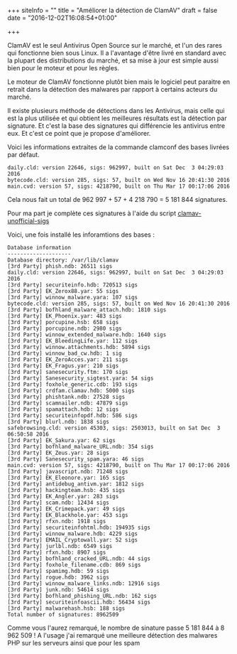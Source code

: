 +++
siteInfo = ""
title = "Améliorer la détection de ClamAV"
draft = false
date = "2016-12-02T16:08:54+01:00"

+++

ClamAV est le seul Antivirus Open Source sur le marché, et l'un des rares qui
fonctionne bien sous Linux.  Il a l'avantage d'être livré en standard avec la
plupart des distributions du marché, et sa mise à jour est simple aussi bien
pour le moteur et pour les règles.

Le moteur de ClamAV fonctionne plutôt bien mais le logiciel peut paraitre en
retrait dans la détection des malwares par rapport à certains acteurs du marché.

Il existe plusieurs méthode de détections dans les Antivirus, mais celle qui est
la plus utilisée et qui obtient les meilleures résultats est la détection par
signature. Et c'est la base des signatures qui différencie les antivirus entre
eux. Et c'est ce point que je propose d'améliorer.

Voici les informations extraites de la commande clamconf des bases livrées par défaut. 

```
daily.cld: version 22646, sigs: 962997, built on Sat Dec  3 04:29:03 2016
bytecode.cld: version 285, sigs: 57, built on Wed Nov 16 20:41:30 2016
main.cvd: version 57, sigs: 4218790, built on Thu Mar 17 00:17:06 2016 
```

Cela nous fait un total de 962 997 + 57 + 4 218 790 = 5 181 844 signatures.

Pour ma part je complète ces signatures à l'aide du script
[clamav-unofficial-sigs](https://github.com/extremeshok/clamav-unofficial-sigs/)

Voici, une fois installé les inforamtions des bases :

```
Database information
--------------------
Database directory: /var/lib/clamav
[3rd Party] phish.ndb: 26511 sigs
daily.cld: version 22646, sigs: 962997, built on Sat Dec  3 04:29:03 2016
[3rd Party] securiteinfo.hdb: 720513 sigs
[3rd Party] EK_Zerox88.yar: 55 sigs
[3rd Party] winnow_malware.yara: 107 sigs
bytecode.cld: version 285, sigs: 57, built on Wed Nov 16 20:41:30 2016
[3rd Party] bofhland_malware_attach.hdb: 1810 sigs
[3rd Party] EK_Phoenix.yar: 483 sigs
[3rd Party] porcupine.hsb: 658 sigs
[3rd Party] porcupine.ndb: 2980 sigs
[3rd Party] winnow_extended_malware.hdb: 1640 sigs
[3rd Party] EK_BleedingLife.yar: 112 sigs
[3rd Party] winnow.attachments.hdb: 5894 sigs
[3rd Party] winnow_bad_cw.hdb: 1 sig 
[3rd Party] EK_ZeroAcces.yar: 211 sigs
[3rd Party] EK_Fragus.yar: 210 sigs
[3rd Party] sanesecurity.ftm: 170 sigs
[3rd Party] Sanesecurity_sigtest.yara: 54 sigs
[3rd Party] foxhole_generic.cdb: 193 sigs
[3rd Party] crdfam.clamav.hdb: 5000 sigs
[3rd Party] phishtank.ndb: 27528 sigs
[3rd Party] scamnailer.ndb: 47879 sigs
[3rd Party] spamattach.hdb: 12 sigs
[3rd Party] securiteinfopdf.hdb: 586 sigs
[3rd Party] blurl.ndb: 1838 sigs
safebrowsing.cld: version 45303, sigs: 2503013, built on Sat Dec  3 06:50:58 2016
[3rd Party] EK_Sakura.yar: 62 sigs
[3rd Party] bofhland_malware_URL.ndb: 354 sigs
[3rd Party] EK_Zeus.yar: 28 sigs
[3rd Party] Sanesecurity_spam.yara: 46 sigs
main.cvd: version 57, sigs: 4218790, built on Thu Mar 17 00:17:06 2016
[3rd Party] javascript.ndb: 71248 sigs
[3rd Party] EK_Eleonore.yar: 165 sigs
[3rd Party] antidebug_antivm.yar: 1812 sigs
[3rd Party] hackingteam.hsb: 435 sigs
[3rd Party] EK_Angler.yar: 283 sigs
[3rd Party] scam.ndb: 12434 sigs
[3rd Party] EK_Crimepack.yar: 49 sigs
[3rd Party] EK_Blackhole.yar: 453 sigs
[3rd Party] rfxn.ndb: 1918 sigs
[3rd Party] securiteinfohtml.hdb: 194935 sigs
[3rd Party] winnow_malware.hdb: 4229 sigs
[3rd Party] EMAIL_Cryptowall.yar: 52 sigs
[3rd Party] jurlbl.ndb: 6549 sigs
[3rd Party] rfxn.hdb: 8907 sigs
[3rd Party] bofhland_cracked_URL.ndb: 44 sigs
[3rd Party] foxhole_filename.cdb: 869 sigs
[3rd Party] spamimg.hdb: 59 sigs
[3rd Party] rogue.hdb: 3962 sigs
[3rd Party] winnow_malware_links.ndb: 12916 sigs
[3rd Party] junk.ndb: 54614 sigs
[3rd Party] bofhland_phishing_URL.ndb: 162 sigs
[3rd Party] securiteinfoascii.hdb: 56434 sigs
[3rd Party] malwarehash.hsb: 188 sigs
Total number of signatures: 8962509
```

Comme vous l'aurez remarqué, le nombre de sinature passe 5 181 844 à 8 962 509 !
A l'usage j'ai remarqué une meilleure détection des malwares PHP sur les
serveurs ainsi que pour les spam
